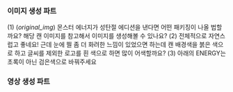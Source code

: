 ### 이미지 생성 파트
(1) (*original_img*) 몬스터 에너지가 성탄절 에디션을 낸다면 어떤 패키징이 나올 법할까요? 해당 캔 이미지를 참고해서 이미지를 생성해볼 수 있나요?
(2) 전체적으로 자연스럽고 좋네요! 근데 눈에 띌 좀 더 화려한 느낌이 있었으면 하는데 캔 배경색을 붉은 색으로 하고 글씨를 제외한 로고를 흰 색으로 하면 많이 어색할까요?
(3) 아래의 ENERGY는 초록이 아닌 검은색으로 바꿔주세요

### 영상 생성 파트